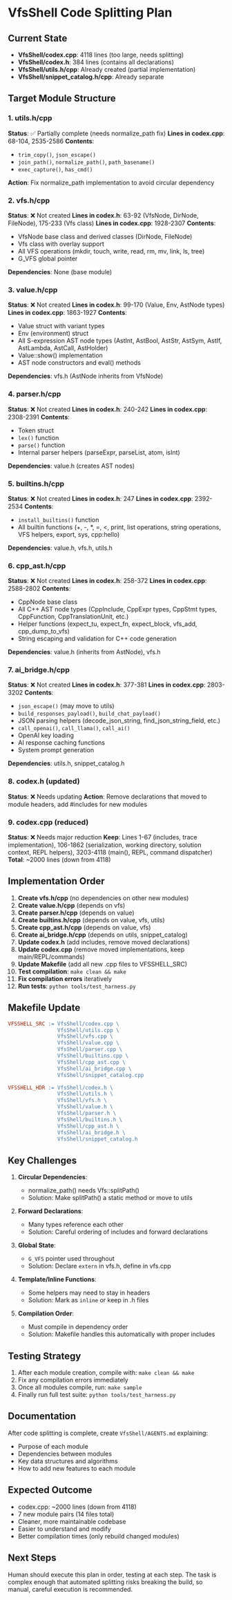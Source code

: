 # VfsShell Code Splitting Plan

## Current State
- **VfsShell/codex.cpp**: 4118 lines (too large, needs splitting)
- **VfsShell/codex.h**: 384 lines (contains all declarations)
- **VfsShell/utils.h/cpp**: Already created (partial implementation)
- **VfsShell/snippet_catalog.h/cpp**: Already separate

## Target Module Structure

### 1. utils.h/cpp
**Status**: ✅ Partially complete (needs normalize_path fix)
**Lines in codex.cpp**: 68-104, 2535-2586
**Contents**:
- `trim_copy()`, `json_escape()`
- `join_path()`, `normalize_path()`, `path_basename()`
- `exec_capture()`, `has_cmd()`

**Action**: Fix normalize_path implementation to avoid circular dependency

### 2. vfs.h/cpp
**Status**: ❌ Not created
**Lines in codex.h**: 63-92 (VfsNode, DirNode, FileNode), 175-233 (Vfs class)
**Lines in codex.cpp**: 1928-2307
**Contents**:
- VfsNode base class and derived classes (DirNode, FileNode)
- Vfs class with overlay support
- All VFS operations (mkdir, touch, write, read, rm, mv, link, ls, tree)
- G_VFS global pointer

**Dependencies**: None (base module)

### 3. value.h/cpp
**Status**: ❌ Not created
**Lines in codex.h**: 99-170 (Value, Env, AstNode types)
**Lines in codex.cpp**: 1863-1927
**Contents**:
- Value struct with variant types
- Env (environment) struct
- All S-expression AST node types (AstInt, AstBool, AstStr, AstSym, AstIf, AstLambda, AstCall, AstHolder)
- Value::show() implementation
- AST node constructors and eval() methods

**Dependencies**: vfs.h (AstNode inherits from VfsNode)

### 4. parser.h/cpp
**Status**: ❌ Not created
**Lines in codex.h**: 240-242
**Lines in codex.cpp**: 2308-2391
**Contents**:
- Token struct
- `lex()` function
- `parse()` function
- Internal parser helpers (parseExpr, parseList, atom, isInt)

**Dependencies**: value.h (creates AST nodes)

### 5. builtins.h/cpp
**Status**: ❌ Not created
**Lines in codex.h**: 247
**Lines in codex.cpp**: 2392-2534
**Contents**:
- `install_builtins()` function
- All builtin functions (+, -, *, =, <, print, list operations, string operations, VFS helpers, export, sys, cpp:hello)

**Dependencies**: value.h, vfs.h, utils.h

### 6. cpp_ast.h/cpp
**Status**: ❌ Not created
**Lines in codex.h**: 258-372
**Lines in codex.cpp**: 2588-2802
**Contents**:
- CppNode base class
- All C++ AST node types (CppInclude, CppExpr types, CppStmt types, CppFunction, CppTranslationUnit, etc.)
- Helper functions (expect_tu, expect_fn, expect_block, vfs_add, cpp_dump_to_vfs)
- String escaping and validation for C++ code generation

**Dependencies**: value.h (inherits from AstNode), vfs.h

### 7. ai_bridge.h/cpp
**Status**: ❌ Not created
**Lines in codex.h**: 377-381
**Lines in codex.cpp**: 2803-3202
**Contents**:
- `json_escape()` (may move to utils)
- `build_responses_payload()`, `build_chat_payload()`
- JSON parsing helpers (decode_json_string, find_json_string_field, etc.)
- `call_openai()`, `call_llama()`, `call_ai()`
- OpenAI key loading
- AI response caching functions
- System prompt generation

**Dependencies**: utils.h, snippet_catalog.h

### 8. codex.h (updated)
**Status**: ❌ Needs updating
**Action**: Remove declarations that moved to module headers, add #includes for new modules

### 9. codex.cpp (reduced)
**Status**: ❌ Needs major reduction
**Keep**: Lines 1-67 (includes, trace implementation), 106-1862 (serialization, working directory, solution context, REPL helpers), 3203-4118 (main(), REPL, command dispatcher)
**Total**: ~2000 lines (down from 4118)

## Implementation Order

1. **Create vfs.h/cpp** (no dependencies on other new modules)
2. **Create value.h/cpp** (depends on vfs)
3. **Create parser.h/cpp** (depends on value)
4. **Create builtins.h/cpp** (depends on value, vfs, utils)
5. **Create cpp_ast.h/cpp** (depends on value, vfs)
6. **Create ai_bridge.h/cpp** (depends on utils, snippet_catalog)
7. **Update codex.h** (add includes, remove moved declarations)
8. **Update codex.cpp** (remove moved implementations, keep main/REPL/commands)
9. **Update Makefile** (add all new .cpp files to VFSSHELL_SRC)
10. **Test compilation**: `make clean && make`
11. **Fix compilation errors** iteratively
12. **Run tests**: `python tools/test_harness.py`

## Makefile Update

```makefile
VFSSHELL_SRC := VfsShell/codex.cpp \
                VfsShell/utils.cpp \
                VfsShell/vfs.cpp \
                VfsShell/value.cpp \
                VfsShell/parser.cpp \
                VfsShell/builtins.cpp \
                VfsShell/cpp_ast.cpp \
                VfsShell/ai_bridge.cpp \
                VfsShell/snippet_catalog.cpp

VFSSHELL_HDR := VfsShell/codex.h \
                VfsShell/utils.h \
                VfsShell/vfs.h \
                VfsShell/value.h \
                VfsShell/parser.h \
                VfsShell/builtins.h \
                VfsShell/cpp_ast.h \
                VfsShell/ai_bridge.h \
                VfsShell/snippet_catalog.h
```

## Key Challenges

1. **Circular Dependencies**:
   - normalize_path() needs Vfs::splitPath()
   - Solution: Make splitPath() a static method or move to utils

2. **Forward Declarations**:
   - Many types reference each other
   - Solution: Careful ordering of includes and forward declarations

3. **Global State**:
   - `G_VFS` pointer used throughout
   - Solution: Declare `extern` in vfs.h, define in vfs.cpp

4. **Template/Inline Functions**:
   - Some helpers may need to stay in headers
   - Solution: Mark as `inline` or keep in .h files

5. **Compilation Order**:
   - Must compile in dependency order
   - Solution: Makefile handles this automatically with proper includes

## Testing Strategy

1. After each module creation, compile with: `make clean && make`
2. Fix any compilation errors immediately
3. Once all modules compile, run: `make sample`
4. Finally run full test suite: `python tools/test_harness.py`

## Documentation

After code splitting is complete, create `VfsShell/AGENTS.md` explaining:
- Purpose of each module
- Dependencies between modules
- Key data structures and algorithms
- How to add new features to each module

## Expected Outcome

- codex.cpp: ~2000 lines (down from 4118)
- 7 new module pairs (14 files total)
- Cleaner, more maintainable codebase
- Easier to understand and modify
- Better compilation times (only rebuild changed modules)

## Next Steps

Human should execute this plan in order, testing at each step. The task is complex enough that automated splitting risks breaking the build, so manual, careful execution is recommended.
